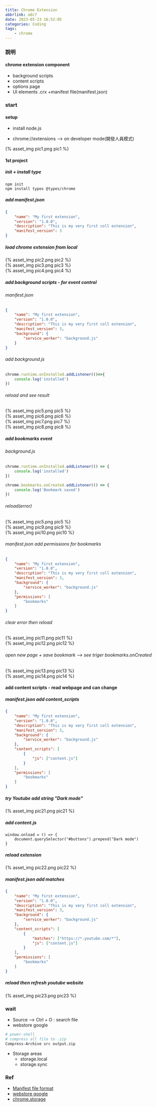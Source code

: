 ```yaml
---
title: Chrome Extension
abbrlink: a8c7
date: 2023-05-23 16:52:05
categories: Coding
tags:
	- chrome
---
```


### 說明
#### chrome extension component
+ background scripts
+ content scripts
+ options page
+ UI elements
.crx
+manifest file(manifest.json)

<!--more-->

### start

#### setup
+ install node.js

+ chrome://extensions --> on developer mode(開發人員模式)
<div style="max-width:500px">
	{% asset_img pic1.png pic1 %}
</div>



#### 1st project
##### init + install type
```
npm init
npm install types @types/chrome
```

##### add manifest.json
``` json
{
	"name": "My first extension",
	"version": "1.0.0",
	"description": "This is my very first coll extension",
	"manifest_version": 3
}
```

##### load chrome extension from local

<div style="max-width:500px">
	{% asset_img pic2.png pic2 %}
</div>

<div style="max-width:500px">
	{% asset_img pic3.png pic3 %}
</div>

<div style="max-width:500px">
	{% asset_img pic4.png pic4 %}
</div>


##### add background scripts - for event control
###### manifest.json
``` json
{
	"name": "My first extension",
	"version": "1.0.0",
	"description": "This is my very first coll extension",
	"manifest_version": 3,
	"background": {
		"service_worker": "background.js"
	}
}
```

###### add background.js
``` js
chrome.runtime.onInstalled.addListener(()=>{
	console.log('installed')
})
```

###### reload and see result 
<div style="max-width:500px">
	{% asset_img pic5.png pic5 %}
</div>

<div style="max-width:500px">
	{% asset_img pic6.png pic6 %}
</div>

<div style="max-width:700px">
	{% asset_img pic7.png pic7 %}
</div>

<div style="max-width:700px">
	{% asset_img pic8.png pic8 %}
</div>

##### add bookmarks event
###### background.js
``` js
chrome.runtime.onInstalled.addListener(() => {
	console.log('installed')
})

chrome.bookmarks.onCreated.addListener(() => {
	console.log('Bookmark saved')
})
```
###### reload(error)
<div style="max-width:500px">
	{% asset_img pic5.png pic5 %}
</div>

<div style="max-width:500px">
	{% asset_img pic9.png pic9 %}
</div>

<div style="max-width:500px">
	{% asset_img pic10.png pic10 %}
</div>

###### manifest.json add permissions for bookmarks
``` json
{
	"name": "My first extension",
	"version": "1.0.0",
	"description": "This is my very first coll extension",
	"manifest_version": 3,
	"background": {
		"service_worker": "background.js"
	},
	"permissions": [
		"bookmarks"
	]
}
```

###### clear error then reload
<div style="max-width:500px">
	{% asset_img pic11.png pic11 %}
</div>
<div style="max-width:500px">
	{% asset_img pic12.png pic12 %}
</div>

###### open new page + save bookmark --> see triger bookmarks.onCreated
<div style="max-width:500px">
	{% asset_img pic13.png pic13 %}
</div>
<div style="max-width:500px">
	{% asset_img pic14.png pic14 %}
</div>

#### add content scripts - read webpage and can change 
##### manifest.json add content_scripts
``` json
{
	"name": "My first extension",
	"version": "1.0.0",
	"description": "This is my very first coll extension",
	"manifest_version": 3,
	"background": {
		"service_worker": "background.js"
	},
	"content_scripts": [
		{
			"js": ["content.js"]
		}
	],
	"permissions": [
		"bookmarks"
	]
}
```

##### try Youtube add string "Dark mode"
<div style="max-width:1000px">
	{% asset_img pic21.png pic21 %}
</div>

##### add content.js
```
window.onload = () => {
	document.querySelector("#buttons").prepend("Dark mode")
}
```

##### reload extension
<div style="max-width:500px">
	{% asset_img pic22.png pic22 %}
</div>


##### manifest.json add matches
``` json
{
	"name": "My first extension",
	"version": "1.0.0",
	"description": "This is my very first coll extension",
	"manifest_version": 3,
	"background": {
		"service_worker": "background.js"
	},
	"content_scripts": [
		{
			"matches": ["https://*.youtube.com/*"],
			"js": ["content.js"]
		}
	],
	"permissions": [
		"bookmarks"
	]
}
```

##### reload then refresh youtube website
<div style="max-width:1000px">
	{% asset_img pic23.png pic23 %}
</div>

### wait
+ Source --> Ctrl + O : search file
+ webstore google

``` bash
# power-shell
# compress all file to .zip
Compress-Archive src output.zip
```

+ Storage areas
  + storage.local
  + storage.sync

### Ref
+ [Manifest file format](https://developer.chrome.com/docs/extensions/mv3/manifest/)
+ [webstore google](https://chrome.google.com/webstore/category/extensions)
+ [chrome.storage](https://developer.chrome.com/docs/extensions/reference/storage/)

